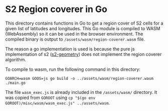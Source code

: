 # S2 Region coverer in Go

This directory contains functions in Go to get a region cover of S2 cells for a given list of latitudes and longitudes. This Go module is compiled to WASM (WebAssembly) so it can be used in the browser environment. The compiled binary is output to `/assets/wasm/region-coverer.wasm` file.

The reason a go implementation is used is because the pure js implementation of s2 ([s2-geometry](https://www.npmjs.com/package/s2-geometry)) does not implement the region coverer algorithm.

To compile to wasm, run the following command in this directory:
```
GOARCH=wasm GOOS=js go build -o ../assets/wasm/region-coverer.wasm ./main.go
```

The file `wasm_exec.js` is already included in the `/assets/wasm/` directory. It was copied from `GOROOT` using `cp "$(go env GOROOT)/misc/wasm/wasm_exec.js" ../assets/wasm`.

